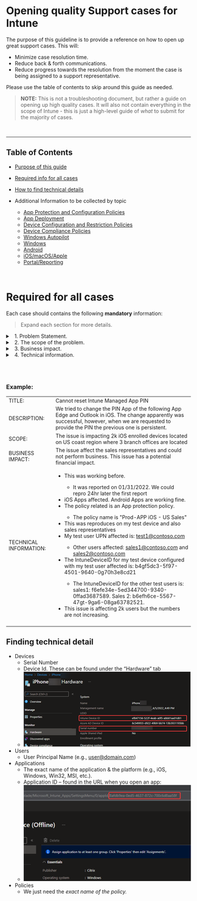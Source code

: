 # Opening quality Support cases for Intune

The purpose of this guideline is to provide a reference on how to open up great support cases. This will:
 - Minimize case resolution time. 
 - Reduce back & forth communications. 
 - Reduce progress towards the resolution from the moment the case is being assigned to a support representative.

Please use the table of contents to skip around this guide as needed.

> **NOTE:** This is not a troubleshooting document, but rather a guide on opening up high quality cases.
It will also not contain everything in the scope of Intune - this is just a high-level guide of *what* to submit for the majority of cases. 

&nbsp;
***
## Table of Contents
- [Purpose of this guide](#Opening-quality-Support-cases-for-Intune)
- [Required info for all cases](#required-for-all-cases)

- [How to find technical details](#finding-technical-detail)
- Additional Information to be collected by topic
    - [App Protection and Configuration Policies](app.md)
    - [App Deployment](AppDeploy.md)
    - [Device Configuration and Restriction Policies](DevConfig.md)
    - [Device Compliance Policies](DevCompli.md)
    - [Windows Autopilot](autopilot.md)
    - [Windows](windows.md)
    - [Android](android.md)
    - [iOS/macOS/Apple](apple.md)
    - [Portal/Reporting](portal.md)

&nbsp;
# Required for all cases

Each case should contains the following **mandatory** information:
> Expand each section for more details.

<!--# Problem Statement-->
<details><summary> &nbsp; 1. Problem Statement. </summary>
<p>

- Summarized description of problem at hand. Be clear and concise.
- What steps are being followed to reproduce the issue? 
</p>
</details>


<details><summary>&nbsp; 2. The scope of the problem.</summary>
<p>

- How many users or devices are affected? 
- Does the issue is impacting several offices or other regions?
- Which business unites are impacted? 
</p>
</details>

<details><summary>&nbsp; 3. Business impact.</summary>
<p>
Briefly describe the impact that this issue has on your business.
Please include specific details such as:

- Potential financial impact.
- Project delays.
- Lost productivity hours from users.
- Deployment blocker.
</p>
</details>

<details><summary>&nbsp; 4. Technical information.</summary>
<p>
The following technical assessment will help us to understand how does the issue reported is reproduced, narrow the behavior to the feature(s) related, and start  our initial investigations to define an action plan towards the solution. 

&nbsp; &nbsp; &nbsp;  **QUESTIONARY:**
>     Please include as much information as possible in every case. 
>     You can copy the questionary and paste it with answers on the new case notes.

1. Is this a new implementation or was working before and start failing?
    * If was working before; approximate when did you start seeing issues?
2. What platform is affected? (iOS, Windows, Android)
3. Is this is related to a policy? 
    * If so – what kind of policy? App Protection Policy? SCEP? VPN?
    * Include the exact name of the policy in the case.
4. Is there currently an affected device that we can actively use to troubleshoot? 
5. What is the User Principal Name (UPN) of a user affected?
    * If more than one user is affected include 2 or 3 users affected.
6. What is the Intune DeviceId? (Navigate to the device in the Intune Portal, and click on “Hardware”)
    * If more than one device is affected include 2 or 3 devices affected.
7. What is the device serial number?
8. How many users are affected? How many devices?
9. Does this affect the same user on other devices from the same or different platforms?


***
</p>
</details>

## 

&nbsp;
### Example: 
|  |  |
| --- | --- |
| TITLE: | Cannot reset Intune Managed App PIN |
| DESCRIPTION: | We tried to change the PIN App of the following App Edge and Outlook in iOS. The change apparently was successful, however, when we are requested to provide the PIN the previous one is persistent. |
| SCOPE: | The issue is impacting 2k iOS enrolled devices located on US coast region where 3 branch offices are located |
| BUSINESS IMPACT: | The issue affect the sales representatives and could not perform business. This issue has a potential financial impact.|
| TECHNICAL INFORMATION: | <ul><li>This was working before.</li><ul><li>It was reported on 01/31/2022. We could repro 24hr later the first report</li></ul><li>iOS Apps affected. Android Apps are working fine.</li><li>The policy related is an App protection policy.</li><UL><li>The policy name is "Prod-APP iOS - US Sales"</li></ul><li>This was reproduces on my test device and also sales representatives</li><li>My test user UPN affected is: test1@contoso.com </li><ul><li>Other users affected: sales1@contoso.com and sales2@contoso.com </li></ul><li>The IntuneDeviceID for my test device configured with my test user affected is: b4gf5dc3-5f97-4501-9640-0g70h3e8cd21</li><ul><li>The IntuneDeviceID for the other test users is: sales1: f6efe34e-5ed344700-9340-0ffad3687589. Sales 2: b6efh6ce-5567-47gt-9ga6-08ga63782521.</li></ul><li>This issue is affecting 2k users but the numbers are not increasing.</li>|
|  |  |

## Finding technical detail

- Devices
    - Serial Number 
    - Device Id. 
    These can be found under the “Hardware” tab
    - ![A device's Hardware Tab](images/device-details-hardware-tab.png)
- Users
    - User Principal Name (e.g., user@domain.com)
- Applications
    - The exact name of the application & the platform (e.g., iOS, Windows, Win32, MSI, etc.).
    - Application ID – found in the URL when you open an app:
    - ![Showing the ApplicationId in the URL](images/app-id-in-url.png)
- Policies
    - We just need the *exact name of the policy.*
